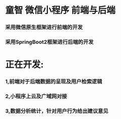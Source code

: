 # 童智 微信小程序 前端与后端
### 采用微信原生框架进行前端的开发
### 采用SpringBoot2框架进行后端的开发
# 正在开发:
### 1,前端对于后端数据的呈现及用户检索逻辑
### 2,小程序上云及广域网对接
### 3,数据分析统计，针对用户行为给出建议意见

